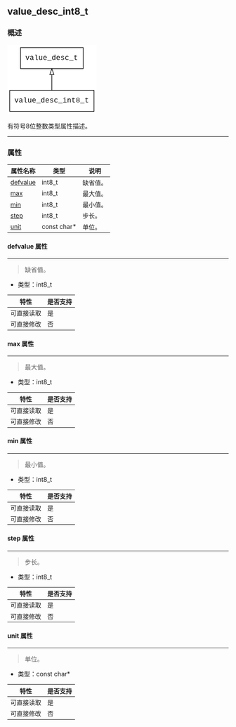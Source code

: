 ## value\_desc\_int8\_t
### 概述
![image](images/value_desc_int8_t_0.png)

有符号8位整数类型属性描述。

----------------------------------
### 属性
<p id="value_desc_int8_t_properties">

| 属性名称 | 类型 | 说明 | 
| -------- | ----- | ------------ | 
| <a href="#value_desc_int8_t_defvalue">defvalue</a> | int8\_t | 缺省值。 |
| <a href="#value_desc_int8_t_max">max</a> | int8\_t | 最大值。 |
| <a href="#value_desc_int8_t_min">min</a> | int8\_t | 最小值。 |
| <a href="#value_desc_int8_t_step">step</a> | int8\_t | 步长。 |
| <a href="#value_desc_int8_t_unit">unit</a> | const char* | 单位。 |
#### defvalue 属性
-----------------------
> <p id="value_desc_int8_t_defvalue">缺省值。


* 类型：int8\_t

| 特性 | 是否支持 |
| -------- | ----- |
| 可直接读取 | 是 |
| 可直接修改 | 否 |
#### max 属性
-----------------------
> <p id="value_desc_int8_t_max">最大值。


* 类型：int8\_t

| 特性 | 是否支持 |
| -------- | ----- |
| 可直接读取 | 是 |
| 可直接修改 | 否 |
#### min 属性
-----------------------
> <p id="value_desc_int8_t_min">最小值。


* 类型：int8\_t

| 特性 | 是否支持 |
| -------- | ----- |
| 可直接读取 | 是 |
| 可直接修改 | 否 |
#### step 属性
-----------------------
> <p id="value_desc_int8_t_step">步长。


* 类型：int8\_t

| 特性 | 是否支持 |
| -------- | ----- |
| 可直接读取 | 是 |
| 可直接修改 | 否 |
#### unit 属性
-----------------------
> <p id="value_desc_int8_t_unit">单位。


* 类型：const char*

| 特性 | 是否支持 |
| -------- | ----- |
| 可直接读取 | 是 |
| 可直接修改 | 否 |
